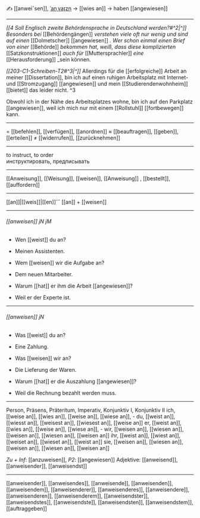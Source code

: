 ✍️ [[anweiˇsen]], [ˈanˌvaɪ̯zn̩](https://youglish.com/pronounce/anweisen/german) → [[wies an]] → haben [[angewiesen]]

---
*[[4 Soll Englisch zweite Behördensprache in Deutschland werden?#^2|^]]* _Besonders bei_ [[Behördengängen]] _verstehen viele oft nur wenig und sind auf einen_ [[Dolmetscher]] [[angewiesen]] _. Wer schon einmal einen Brief von einer_ [[Behörde]] _bekommen hat, weiß, dass diese komplizierten_ [[Satzkonstruktionen]] _auch für_ [[Muttersprachler]] _eine_ [[Herausforderung]] _sein können.

*[[203-C1-Schreiben-T2#^3|^]]* Allerdings für die [[erfolgreiche]] Arbeit an meiner [[Dissertation]], bin ich auf einen ruhigen Arbeitsplatz mit Internet- und [[Stromzugang]] [[angewiesen]] und mein [[Studierendenwohnheim]] [[bietet]] das leider nicht. ^3


Obwohl ich in der Nähe des Arbeitsplatzes wohne, bin ich auf den Parkplatz [[angewiesen]], weil ich mich nur mit einem [[Rollstuhl]] [[fortbewegen]] kann.


---
= [[befehlen]], [[verfügen]], [[anordnen]]
≈ [[beauftragen]], [[geben]], [[erteilen]]
≠ [[widerrufen]], [[zurücknehmen]]

---
to instruct, to order  
инструктировать, предписывать

---
[[Anweisung]], [[Weisung]], [[weisen]], [[Anweisung]]
, [[bestellt]], [[auffordern]]


---
[[an]]|[[weis]]|[[en]]ˇˇ
[[an]] + [[weisen]]


---
###### [[anweisen]] jN jM
- Wen [[weist]] du an?
- Meinen Assistenten.

- Wem [[weisen]] wir die Aufgabe an?
- Dem neuen Mitarbeiter.

- Warum [[hat]] er ihm die Arbeit [[angewiesen]]?
- Weil er der Experte ist.

---
###### [[anweisen]] jN
- Was [[weist]] du an?
- Eine Zahlung.

- Was [[weisen]] wir an?
- Die Lieferung der Waren.

- Warum [[hat]] er die Auszahlung [[angewiesen]]?
- Weil die Rechnung bezahlt werden muss.

---
Person, Präsens, Präteritum, Imperativ, Konjunktiv I, Konjunktiv II
ich, [[weise an]], [[wies an]], [[weise an]], [[wiese an]], -
du, [[weist an]], [[wiesst an]], [[weisest an]], [[wiesest an]], [[weise an]]
er, [[weist an]], [[wies an]], [[weise an]], [[wiese an]], -
wir, [[weisen an]], [[wiesen an]], [[weisen an]], [[wiesen an]], [[weisen an]]
ihr, [[weist an]], [[wiest an]], [[weiset an]], [[wieset an]], [[weist an]]
sie, [[weisen an]], [[wiesen an]], [[weisen an]], [[wiesen an]], [[weisen an]]

*Zu + Inf*: [[anzuweisen]], *P2*: [[angewiesen]]
Adjektive: [[anweisend]], [[anweisender]], [[anweisendst]]

---
[[anweisender]], [[anweisendes]], [[anweisende]], [[anweisenden]], [[anweisendem]], [[anweisenderer]], [[anweisenderes]], [[anweisendere]], [[anweisenderen]], [[anweisenderem]], [[anweisendster]], [[anweisendstes]], [[anweisendste]], [[anweisendsten]], [[anweisendstem]], [[auftraggeben]]